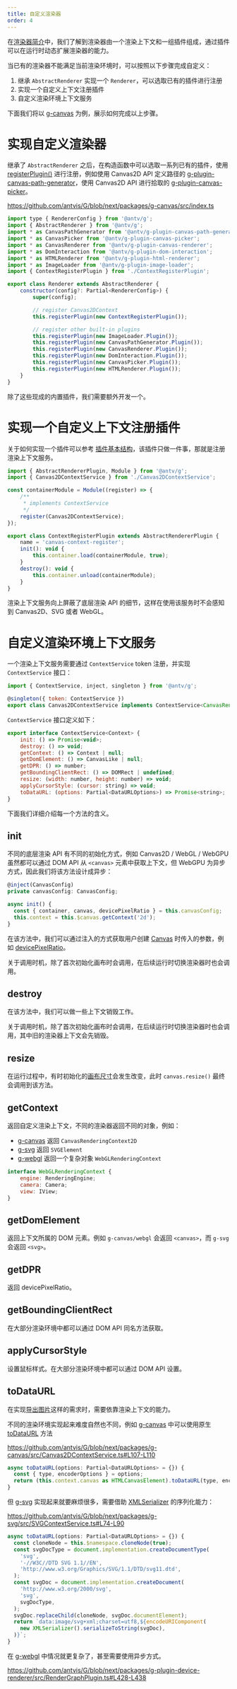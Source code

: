 ```yaml
---
title: 自定义渲染器
order: 4
---
```


在[渲染器简介](/zh/docs/api/renderer/renderer)中，我们了解到渲染器由一个渲染上下文和一组插件组成，通过插件可以在运行时动态扩展渲染器的能力。

当已有的渲染器不能满足当前渲染环境时，可以按照以下步骤完成自定义：

1. 继承 `AbstractRenderer` 实现一个 `Renderer`，可以选取已有的插件进行注册
2. 实现一个自定义上下文注册插件
3. 自定义渲染环境上下文服务

下面我们将以 [g-canvas](/zh/docs/api/renderer/canvas) 为例，展示如何完成以上步骤。

# 实现自定义渲染器

继承了 `AbstractRenderer` 之后，在构造函数中可以选取一系列已有的插件，使用 [registerPlugin()](/zh/docs/api/renderer/renderer#registerplugin) 进行注册，例如使用 Canvas2D API 定义路径的 [g-plugin-canvas-path-generator](/zh/docs/plugins/canvas-path-generator)，使用 Canvas2D API 进行拾取的 [g-plugin-canvas-picker](/zh/docs/plugins/canvas-picker)。

https://github.com/antvis/G/blob/next/packages/g-canvas/src/index.ts

```js
import type { RendererConfig } from '@antv/g';
import { AbstractRenderer } from '@antv/g';
import * as CanvasPathGenerator from '@antv/g-plugin-canvas-path-generator';
import * as CanvasPicker from '@antv/g-plugin-canvas-picker';
import * as CanvasRenderer from '@antv/g-plugin-canvas-renderer';
import * as DomInteraction from '@antv/g-plugin-dom-interaction';
import * as HTMLRenderer from '@antv/g-plugin-html-renderer';
import * as ImageLoader from '@antv/g-plugin-image-loader';
import { ContextRegisterPlugin } from './ContextRegisterPlugin';

export class Renderer extends AbstractRenderer {
    constructor(config?: Partial<RendererConfig>) {
        super(config);

        // register Canvas2DContext
        this.registerPlugin(new ContextRegisterPlugin());

        // register other built-in plugins
        this.registerPlugin(new ImageLoader.Plugin());
        this.registerPlugin(new CanvasPathGenerator.Plugin());
        this.registerPlugin(new CanvasRenderer.Plugin());
        this.registerPlugin(new DomInteraction.Plugin());
        this.registerPlugin(new CanvasPicker.Plugin());
        this.registerPlugin(new HTMLRenderer.Plugin());
    }
}
```

除了这些现成的内置插件，我们需要额外开发一个。

# 实现一个自定义上下文注册插件

关于如何实现一个插件可以参考 [插件基本结构](/zh/docs/plugins/intro#基本结构)，该插件只做一件事，那就是注册渲染上下文服务。

```js
import { AbstractRendererPlugin, Module } from '@antv/g';
import { Canvas2DContextService } from './Canvas2DContextService';

const containerModule = Module((register) => {
    /**
     * implements ContextService
     */
    register(Canvas2DContextService);
});

export class ContextRegisterPlugin extends AbstractRendererPlugin {
    name = 'canvas-context-register';
    init(): void {
        this.container.load(containerModule, true);
    }
    destroy(): void {
        this.container.unload(containerModule);
    }
}
```

渲染上下文服务向上屏蔽了底层渲染 API 的细节，这样在使用该服务时不会感知到 Canvas2D、SVG 或者 WebGL。

# 自定义渲染环境上下文服务

一个渲染上下文服务需要通过 `ContextService` token 注册，并实现 `ContextService` 接口：

```js
import { ContextService, inject, singleton } from '@antv/g';

@singleton({ token: ContextService })
export class Canvas2DContextService implements ContextService<CanvasRenderingContext2D> {}
```

`ContextService` 接口定义如下：

```js
export interface ContextService<Context> {
    init: () => Promise<void>;
    destroy: () => void;
    getContext: () => Context | null;
    getDomElement: () => CanvasLike | null;
    getDPR: () => number;
    getBoundingClientRect: () => DOMRect | undefined;
    resize: (width: number, height: number) => void;
    applyCursorStyle: (cursor: string) => void;
    toDataURL: (options: Partial<DataURLOptions>) => Promise<string>;
}
```

下面我们详细介绍每一个方法的含义。

## init

不同的底层渲染 API 有不同的初始化方式，例如 Canvas2D / WebGL / WebGPU 虽然都可以通过 DOM API 从 `<canvas>` 元素中获取上下文，但 WebGPU 为异步方式，因此我们将该方法设计成异步：

```js
@inject(CanvasConfig)
private canvasConfig: CanvasConfig;

async init() {
  const { container, canvas, devicePixelRatio } = this.canvasConfig;
  this.context = this.$canvas.getContext('2d');
}
```

在该方法中，我们可以通过注入的方式获取用户创建 [Canvas](/zh/docs/api/renderer/canvas) 时传入的参数，例如 [devicePixelRatio](/zh/docs/api/canvas#devicepixelratio)。

关于调用时机，除了首次初始化画布时会调用，在后续运行时切换渲染器时也会调用。

## destroy

在该方法中，我们可以做一些上下文销毁工作。

关于调用时机，除了首次初始化画布时会调用，在后续运行时切换渲染器时也会调用，其中旧的渲染器上下文会先销毁。

## resize

在运行过程中，有时初始化的[画布尺寸](/zh/docs/api/canvas#width--height)会发生改变，此时 `canvas.resize()` 最终会调用到该方法。

## getContext

返回自定义渲染上下文，不同的渲染器返回不同的对象，例如：

-   [g-canvas](/zh/docs/api/renderer/canvas) 返回 `CanvasRenderingContext2D`
-   [g-svg](/zh/docs/api/renderer/svg) 返回 `SVGElement`
-   [g-webgl](/zh/docs/api/renderer/webgl) 返回一个复杂对象 `WebGLRenderingContext`

```js
interface WebGLRenderingContext {
    engine: RenderingEngine;
    camera: Camera;
    view: IView;
}
```

## getDomElement

返回上下文所属的 DOM 元素。例如 `g-canvas/webgl` 会返回 `<canvas>`，而 `g-svg` 会返回 `<svg>`。

## getDPR

返回 devicePixelRatio。

## getBoundingClientRect

在大部分渲染环境中都可以通过 DOM API 同名方法获取。

## applyCursorStyle

设置鼠标样式。在大部分渲染环境中都可以通过 DOM API 设置。

## toDataURL

在实现[导出图片](/zh/docs/guide/advanced-topics/image-exporter)这样的需求时，需要依靠渲染上下文的能力。

不同的渲染环境实现起来难度自然也不同，例如 [g-canvas](/zh/docs/api/renderer/canvas) 中可以使用原生 [toDataURL](https://developer.mozilla.org/zh-CN/docs/Web/API/HTMLCanvasElement/toDataURL) 方法

https://github.com/antvis/G/blob/next/packages/g-canvas/src/Canvas2DContextService.ts#L107-L110

```js
async toDataURL(options: Partial<DataURLOptions> = {}) {
  const { type, encoderOptions } = options;
  return (this.context.canvas as HTMLCanvasElement).toDataURL(type, encoderOptions);
}
```

但 [g-svg](/zh/docs/api/renderer/svg) 实现起来就要麻烦很多，需要借助 [XMLSerializer](https://developer.mozilla.org/zh-CN/docs/Web/API/XMLSerializer) 的序列化能力：

https://github.com/antvis/G/blob/next/packages/g-svg/src/SVGContextService.ts#L74-L90

```js
async toDataURL(options: Partial<DataURLOptions> = {}) {
  const cloneNode = this.$namespace.cloneNode(true);
  const svgDocType = document.implementation.createDocumentType(
    'svg',
    '-//W3C//DTD SVG 1.1//EN',
    'http://www.w3.org/Graphics/SVG/1.1/DTD/svg11.dtd',
  );
  const svgDoc = document.implementation.createDocument(
    'http://www.w3.org/2000/svg',
    'svg',
    svgDocType,
  );
  svgDoc.replaceChild(cloneNode, svgDoc.documentElement);
  return `data:image/svg+xml;charset=utf8,${encodeURIComponent(
    new XMLSerializer().serializeToString(svgDoc),
  )}`;
}
```

在 [g-webgl](/zh/docs/api/renderer/webgl) 中情况就更复杂了，甚至需要使用异步方式。

https://github.com/antvis/G/blob/next/packages/g-plugin-device-renderer/src/RenderGraphPlugin.ts#L428-L438
